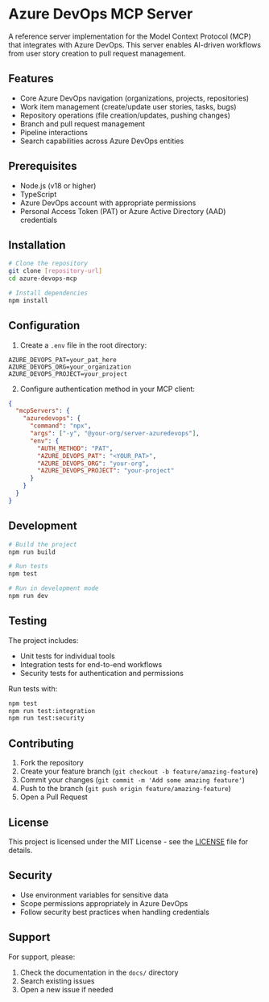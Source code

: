 # Azure DevOps MCP Server

A reference server implementation for the Model Context Protocol (MCP) that integrates with Azure DevOps. This server enables AI-driven workflows from user story creation to pull request management.

## Features

- Core Azure DevOps navigation (organizations, projects, repositories)
- Work item management (create/update user stories, tasks, bugs)
- Repository operations (file creation/updates, pushing changes)
- Branch and pull request management
- Pipeline interactions
- Search capabilities across Azure DevOps entities

## Prerequisites

- Node.js (v18 or higher)
- TypeScript
- Azure DevOps account with appropriate permissions
- Personal Access Token (PAT) or Azure Active Directory (AAD) credentials

## Installation

```bash
# Clone the repository
git clone [repository-url]
cd azure-devops-mcp

# Install dependencies
npm install
```

## Configuration

1. Create a `.env` file in the root directory:
```env
AZURE_DEVOPS_PAT=your_pat_here
AZURE_DEVOPS_ORG=your_organization
AZURE_DEVOPS_PROJECT=your_project
```

2. Configure authentication method in your MCP client:
```json
{
  "mcpServers": {
    "azuredevops": {
      "command": "npx",
      "args": ["-y", "@your-org/server-azuredevops"],
      "env": {
        "AUTH_METHOD": "PAT",
        "AZURE_DEVOPS_PAT": "<YOUR_PAT>",
        "AZURE_DEVOPS_ORG": "your-org",
        "AZURE_DEVOPS_PROJECT": "your-project"
      }
    }
  }
}
```

## Development

```bash
# Build the project
npm run build

# Run tests
npm test

# Run in development mode
npm run dev
```

## Testing

The project includes:
- Unit tests for individual tools
- Integration tests for end-to-end workflows
- Security tests for authentication and permissions

Run tests with:
```bash
npm test
npm run test:integration
npm run test:security
```

## Contributing

1. Fork the repository
2. Create your feature branch (`git checkout -b feature/amazing-feature`)
3. Commit your changes (`git commit -m 'Add some amazing feature'`)
4. Push to the branch (`git push origin feature/amazing-feature`)
5. Open a Pull Request

## License

This project is licensed under the MIT License - see the [LICENSE](LICENSE) file for details.

## Security

- Use environment variables for sensitive data
- Scope permissions appropriately in Azure DevOps
- Follow security best practices when handling credentials

## Support

For support, please:
1. Check the documentation in the `docs/` directory
2. Search existing issues
3. Open a new issue if needed
